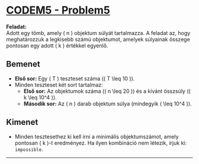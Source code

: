 # [CODEM5 - Problem5](https://www.spoj.com/problems/CODEM5/)

**Feladat:**  
Adott egy tömb, amely \( n \) objektum súlyát tartalmazza. A feladat az, hogy meghatározzuk a legkisebb számú objektumot, amelyek súlyainak összege pontosan egy adott \( k \) értékkel egyenlő.

## Bemenet
- **Első sor:** Egy \( T \) teszteset száma (\( T \leq 10 \)).
- Minden teszteset két sort tartalmaz:
  - **Első sor:** Az objektumok száma (\( n \leq 20 \)) és a kívánt összsúly (\( k \leq 10^4 \)).
  - **Második sor:** Az \( n \) darab objektum súlya (mindegyik \( \leq 10^4 \)).

## Kimenet
- Minden tesztesethez ki kell írni a minimális objektumszámot, amely pontosan \( k \)-t eredményez. Ha ilyen kombináció nem létezik, írjuk ki: `impossible`.

---
